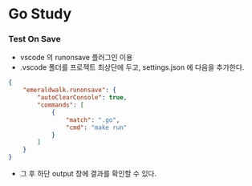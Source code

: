 # Go Study

### Test On Save
- vscode 의 runonsave 플러그인 이용
- .vscode 폴더를 프로젝트 최상단에 두고, settings.json 에 다음을 추가한다.

```json
{
    "emeraldwalk.runonsave": {
        "autoClearConsole": true,
        "commands": [
            {
                "match": ".go",
                "cmd": "make run"
            }
        ]
    }
}
```

- 그 후 하단 output 창에 결과를 확인할 수 있다.